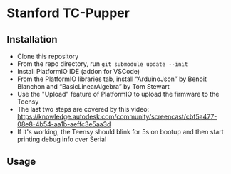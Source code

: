 # Stanford TC-Pupper

## Installation
* Clone this repository
* From the repo directory, run ```git submodule update --init```
* Install PlatformIO IDE (addon for VSCode)
* From the PlatformIO libraries tab, install “ArduinoJson” by Benoit Blanchon and “BasicLinearAlgebra” by Tom Stewart
* Use the "Upload" feature of PlatformIO to upload the firmware to the Teensy
* The last two steps are covered by this video: https://knowledge.autodesk.com/community/screencast/cbf5a477-08e8-4b54-aa1b-aeffc3e5aa3d 
* If it's working, the Teensy should blink for 5s on bootup and then start printing debug info over Serial

## Usage
